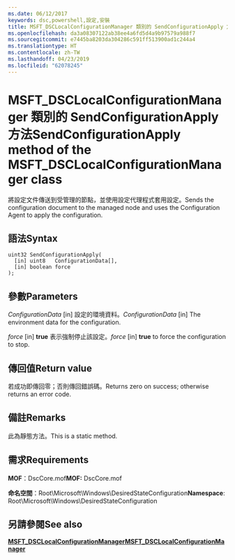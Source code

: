 ```yaml
---
ms.date: 06/12/2017
keywords: dsc,powershell,設定,安裝
title: MSFT_DSCLocalConfigurationManager 類別的 SendConfigurationApply 方法
ms.openlocfilehash: da3a08307122ab38ee4a6fd5d4a9b97579a988f7
ms.sourcegitcommit: e7445ba8203da304286c591ff513900ad1c244a4
ms.translationtype: HT
ms.contentlocale: zh-TW
ms.lasthandoff: 04/23/2019
ms.locfileid: "62078245"
---
```

# <a name="sendconfigurationapply-method-of-the-msftdsclocalconfigurationmanager-class"></a><span data-ttu-id="c5e05-103">MSFT_DSCLocalConfigurationManager 類別的 SendConfigurationApply 方法</span><span class="sxs-lookup"><span data-stu-id="c5e05-103">SendConfigurationApply method of the MSFT_DSCLocalConfigurationManager class</span></span>

<span data-ttu-id="c5e05-104">將設定文件傳送到受管理的節點，並使用設定代理程式套用設定。</span><span class="sxs-lookup"><span data-stu-id="c5e05-104">Sends the configuration document to the managed node and uses the Configuration Agent to apply the configuration.</span></span>

## <a name="syntax"></a><span data-ttu-id="c5e05-105">語法</span><span class="sxs-lookup"><span data-stu-id="c5e05-105">Syntax</span></span>

```mof
uint32 SendConfigurationApply(
  [in] uint8   ConfigurationData[],
  [in] boolean force
);
```

## <a name="parameters"></a><span data-ttu-id="c5e05-106">參數</span><span class="sxs-lookup"><span data-stu-id="c5e05-106">Parameters</span></span>

<span data-ttu-id="c5e05-107">*ConfigurationData* \[in\] 設定的環境資料。</span><span class="sxs-lookup"><span data-stu-id="c5e05-107">*ConfigurationData* \[in\] The environment data for the configuration.</span></span>

<span data-ttu-id="c5e05-108">*force* \[in\] **true** 表示強制停止該設定。</span><span class="sxs-lookup"><span data-stu-id="c5e05-108">*force* \[in\] **true** to force the configuration to stop.</span></span>

## <a name="return-value"></a><span data-ttu-id="c5e05-109">傳回值</span><span class="sxs-lookup"><span data-stu-id="c5e05-109">Return value</span></span>

<span data-ttu-id="c5e05-110">若成功即傳回零；否則傳回錯誤碼。</span><span class="sxs-lookup"><span data-stu-id="c5e05-110">Returns zero on success; otherwise returns an error code.</span></span>

## <a name="remarks"></a><span data-ttu-id="c5e05-111">備註</span><span class="sxs-lookup"><span data-stu-id="c5e05-111">Remarks</span></span>

<span data-ttu-id="c5e05-112">此為靜態方法。</span><span class="sxs-lookup"><span data-stu-id="c5e05-112">This is a static method.</span></span>

## <a name="requirements"></a><span data-ttu-id="c5e05-113">需求</span><span class="sxs-lookup"><span data-stu-id="c5e05-113">Requirements</span></span>

<span data-ttu-id="c5e05-114">**MOF**：DscCore.mof</span><span class="sxs-lookup"><span data-stu-id="c5e05-114">**MOF:** DscCore.mof</span></span>

<span data-ttu-id="c5e05-115">**命名空間**：Root\Microsoft\Windows\DesiredStateConfiguration</span><span class="sxs-lookup"><span data-stu-id="c5e05-115">**Namespace**: Root\Microsoft\Windows\DesiredStateConfiguration</span></span>

## <a name="see-also"></a><span data-ttu-id="c5e05-116">另請參閱</span><span class="sxs-lookup"><span data-stu-id="c5e05-116">See also</span></span>

[<span data-ttu-id="c5e05-117">**MSFT_DSCLocalConfigurationManager**</span><span class="sxs-lookup"><span data-stu-id="c5e05-117">**MSFT_DSCLocalConfigurationManager**</span></span>](msft-dsclocalconfigurationmanager.md)